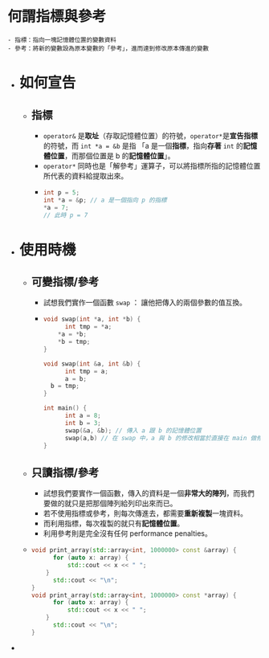# 何謂指標與參考
	- 指標：指向一塊記憶體位置的變數資料
	- 參考：將新的變數設為原本變數的「參考」，進而達到修改原本傳進的變數
- # 如何宣告
	- ## 指標
		- `operator&` 是**取址**（存取記憶體位置）的符號，`operator*`是**宣告指標**的符號，而 `int *a = &b` 是指
		   「a 是一個**指標**，指向**存著** `int` 的**記憶體位置**，而那個位置是 b 的**記憶體位置**」。
		- `operator*` 同時也是「解參考」運算子，可以將指標所指的記憶體位置所代表的資料給提取出來。
		- ```cpp
		  int p = 5;
		  int *a = &p; // a 是一個指向 p 的指標
		  *a = 7;
		  // 此時 p = 7
		  ```
- # 使用時機
	- ## 可變指標/參考
		- 試想我們實作一個函數 `swap` ： 讓他把傳入的兩個參數的值互換。
		- ```cpp
		  void swap(int *a, int *b) {
		    	int tmp = *a; 
		      *a = *b;
		      *b = tmp;
		  }
		  
		  void swap(int &a, int &b) {
		    	int tmp = a;
		    	a = b;
		   	b = tmp;
		  }
		  
		  int main() {
		    	int a = 8;
		    	int b = 3;
		    	swap(&a, &b); // 傳入 a 跟 b 的記憶體位置
		    	swap(a,b) // 在 swap 中，a 與 b 的修改相當於直接在 main 做修改，不傳入任何資料
		  }
		  ```
	- ## 只讀指標/參考
		- 試想我們要實作一個函數，傳入的資料是一個**非常大的陣列**，而我們要做的就只是把那個陣列給列印出來而已。
		- 若不使用指標或參考，則每次傳進去，都需要**重新複製**一塊資料。
		- 而利用指標，每次複製的就只有**記憶體位置**。
		- 利用參考則是完全沒有任何 performance penalties。
	- ```cpp
	  void print_array(std::array<int, 1000000> const &array) {
	    	for (auto x: array) {
	        	std::cout << x << " ";
	      }
	    	std::cout << "\n";
	  }
	  void print_array(std::array<int, 1000000> const *array) {
	    	for (auto x: array) {
	        	std::cout << x << " ";
	      }
	    	std::cout << "\n";
	  }
	  ```
-